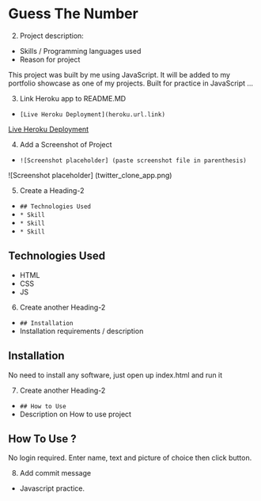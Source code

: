 # Guess The Number

2. Project description:
- Skills / Programming languages used
- Reason for project

This project was built by me using JavaScript. It will be added to my portfolio showcase as one of my projects. Built for practice in JavaScript ...

3. Link Heroku app to README.MD
- `[Live Heroku Deployment](heroku.url.link)`

[Live Heroku Deployment](https://twitter-clone-horatio.herokuapp.com/)


4. Add a Screenshot of Project
- `![Screenshot placeholder] (paste screenshot file in parenthesis)`

![Screenshot placeholder] (twitter_clone_app.png)


5. Create a Heading-2
- `## Technologies Used`
- `* Skill`
- `* Skill`
- `* Skill`

## Technologies Used
* HTML
* CSS
* JS


6. Create another Heading-2
- `## Installation`
- Installation requirements / description

## Installation
No need to install any software, just open up index.html and run it


7. Create another Heading-2
- `## How to Use`
- Description on How to use project

## How To Use ?
No login required. Enter name, text and picture of choice then click button.


8. Add commit message
- Javascript practice.